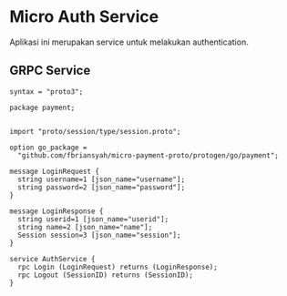 # Micro Auth Service
Aplikasi ini merupakan service untuk melakukan authentication.

## GRPC Service
```proto3
syntax = "proto3";

package payment;


import "proto/session/type/session.proto";

option go_package = 
  "github.com/fbriansyah/micro-payment-proto/protogen/go/payment";

message LoginRequest {
  string username=1 [json_name="username"];
  string password=2 [json_name="password"];
}

message LoginResponse {
  string userid=1 [json_name="userid"];
  string name=2 [json_name="name"];
  Session session=3 [json_name="session"];
}

service AuthService {
  rpc Login (LoginRequest) returns (LoginResponse);
  rpc Logout (SessionID) returns (SessionID);
}
```